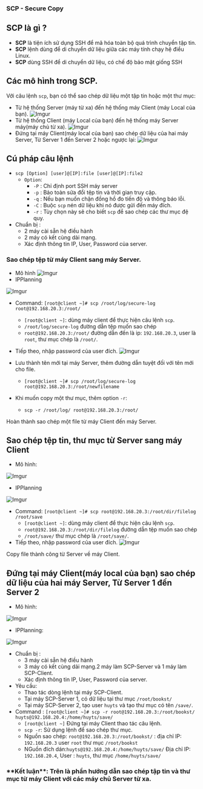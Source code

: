 <h3>SCP - Secure Copy

## SCP là gì ?
* **SCP** là tiện ích sử dụng SSH để mã hóa toàn bộ quá trình chuyển tập tin.
* **SCP** lệnh dùng để di chuyển dữ liệu giữa các máy tính chạy hệ điều Linux.
* **SCP** dùng SSH để di chuyển dữ liệu, có chế độ bảo mật giống SSH
## Các mô hình trong SCP.
Với câu lệnh `scp`, bạn có thể sao chép dữ liệu một tập tin hoặc một thư mục:
* Từ hệ thống Server (máy từ xa) đến hệ thống máy Client (máy Local của bạn).
![Imgur](https://i.imgur.com/gChdzv0.png)
* Từ hệ thống Client (máy Local của bạn) đến hệ thống máy Server máy(máy chủ từ xa).
![Imgur](https://i.imgur.com/BhjN8Nh.png)
* Đứng tại máy Client(máy local của bạn) sao chép dữ liệu của hai máy Server, Từ Server 1 đến Server 2 hoặc ngược lại:
![Imgur](https://i.imgur.com/a3CaA0B.png)
## Cú pháp câu lệnh
* `scp [Option] [user]@[IP]:file [user]@[IP]:file2`
    * `Option`: 
        * `-P` : Chỉ định port SSH máy server 
        * `-p` : Bảo toàn sửa đổi tệp tin và thời gian truy cập.
        * `-q` : Nếu bạn muốn chặn đồng hồ đo tiến độ và thông báo lỗi.
        * `-C` : Buộc `scp` nén dữ liệu khi nó được gửi đến máy đích.
        * `-r` : Tùy chọn này sẽ cho biết `scp` để sao chép các thư mục đệ quy.
* Chuẩn bị :
    * 2 máy cài sẵn hệ điều hành
    * 2 máy có kết cùng dải mạng.
    * Xác định thông tin IP, User, Password của server.
### Sao chép tệp từ máy Client sang máy Server.
* Mô hình
![Imgur](https://i.imgur.com/BhjN8Nh.png)
* IPPlanning

![Imgur](https://i.imgur.com/ksYst8v.png)
* Command: `[root@client ~]# scp /root/log/secure-log root@192.168.20.3:/root/`
    * `[root@client ~]`: dùng máy client để thực hiện câu lệnh `scp`.
    * `/root/log/secure-log` đường dẫn tệp muốn sao chép
    * `root@192.168.20.3:/root/` đường dẫn đến là ip: `192.168.20.3`, user là `root`, thư mục chép là `/root/`.
* Tiếp theo, nhập password của user đích.
![Imgur](https://i.imgur.com/yh33WiR.png)

* Lưu thành tên mới tại máy Server, thêm đường dẫn tuyệt đối với tên mới cho file.
    * `[root@client ~]# scp /root/log/secure-log root@192.168.20.3:/root/newfilename`
* Khi muốn copy một thư mục, thêm option `-r`:
    * `scp -r /root/log/ root@192.168.20.3:/root/`

Hoàn thành sao chép một file từ máy Client đến máy Server.
## Sao chép tệp tin, thư mục từ Server sang máy Client
* Mô hình:

![Imgur](https://i.imgur.com/gChdzv0.png)

* IPPlanning

![Imgur](https://i.imgur.com/ksYst8v.png)
* Command: `[root@client ~]# scp root@192.168.20.3:/root/dir/filelog /root/save`
    * `[root@client ~]`: dùng máy client để thực hiện câu lệnh `scp`.
    * `root@192.168.20.3:/root/dir/filelog` đường dẫn tệp muốn sao chép
    * `/root/save/` thư mục chép là `/root/save/`.
* Tiếp theo, nhập password của user đích.
![Imgur](https://i.imgur.com/MoeIkPn.png)

Copy file thành công từ Server về máy Client.
## Đứng tại máy Client(máy local của bạn) sao chép dữ liệu của hai máy Server, Từ Server 1 đến Server 2
* Mô hình:

![Imgur](https://i.imgur.com/0kYIm6w.png)

* IPPlanning:

![Imgur](https://i.imgur.com/XQOvZsk.png)

* Chuẩn bị :
    * 3 máy cài sẵn hệ điều hành
    * 3 máy có kết cùng dải mạng.2 máy làm SCP-Server và 1 máy làm SCP-Client.
    * Xác định thông tin IP, User, Password của server.
* Yêu cầu:
    * Thao tác dòng lệnh tại máy SCP-Client.
    * Tại máy SCP-Server 1, có dữ liệu tại thư mục `/root/bookst/`
    * Tại máy SCP-Server 2, tạo user `huyts` và tạo thư mục có tên `/save/`.
* Command : `[root@client ~]# scp -r root@192.168.20.3:/root/bookst/ huyts@192.168.20.4:/home/huyts/save/`
    * `[root@client ~]` Đứng tại máy Client thao tác câu lệnh.
    * `scp -r`: Sử dụng lệnh để sao chép thư mục.
    * Nguồn sao chép: `root@192.168.20.3:/root/bookst/` : địa chỉ IP: `192.168.20.3` user `root` thư mục `/root/bookst`
    * NGuồn đích dán:`huyts@192.168.20.4:/home/huyts/save/` Địa chỉ IP: `192.168.20.4`, User : `huyts`, thư mục `/home/huyts/save/`

<h3>**Kết luận**: Trên là phần hướng dẫn sao chép tập tin và thư mục từ máy Client với các máy chủ Server từ xa.

